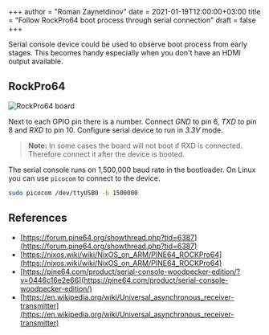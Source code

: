 +++
author = "Roman Zaynetdinov"
date = 2021-01-19T12:00:00+03:00
title = "Follow RockPro64 boot process through serial connection"
draft = false
+++

Serial console device could be used to observe boot process from early stages. This becomes handy especially when you don't have an HDMI output available.

## RockPro64

![RockPro64 board](/images/rockpro64.jpg)

Next to each GPIO pin there is a number. Connect *GND* to pin 6, *TXD* to pin 8 and *RXD* to pin 10. Configure serial device to run in *3.3V* mode.

> **Note:** In some cases the board will not boot if RXD is connected. Therefore connect it after the device is booted. 

The serial console runs on 1,500,000 baud rate in the bootloader. On Linux you can use `picocom` to connect to the device.

```sh
sudo picocom /dev/ttyUSB0 -b 1500000
```

## References

* [https://forum.pine64.org/showthread.php?tid=6387](https://forum.pine64.org/showthread.php?tid=6387) 
* [https://nixos.wiki/wiki/NixOS_on_ARM/PINE64_ROCKPro64](https://nixos.wiki/wiki/NixOS_on_ARM/PINE64_ROCKPro64)
* [https://pine64.com/product/serial-console-woodpecker-edition/?v=0446c16e2e66](https://pine64.com/product/serial-console-woodpecker-edition/)
* [https://en.wikipedia.org/wiki/Universal_asynchronous_receiver-transmitter](https://en.wikipedia.org/wiki/Universal_asynchronous_receiver-transmitter)
